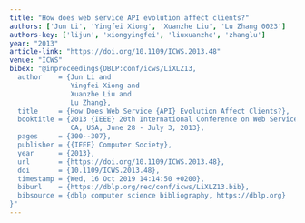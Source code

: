 ```yaml
---
title: "How does web service API evolution affect clients?"
authors: ['Jun Li', 'Yingfei Xiong', 'Xuanzhe Liu', 'Lu Zhang 0023']
authors-key: ['lijun', 'xiongyingfei', 'liuxuanzhe', 'zhanglu']
year: "2013"
article-link: "https://doi.org/10.1109/ICWS.2013.48"
venue: "ICWS"
bibex: "@inproceedings{DBLP:conf/icws/LiXLZ13,
  author    = {Jun Li and
               Yingfei Xiong and
               Xuanzhe Liu and
               Lu Zhang},
  title     = {How Does Web Service {API} Evolution Affect Clients?},
  booktitle = {2013 {IEEE} 20th International Conference on Web Services, Santa Clara,
               CA, USA, June 28 - July 3, 2013},
  pages     = {300--307},
  publisher = {{IEEE} Computer Society},
  year      = {2013},
  url       = {https://doi.org/10.1109/ICWS.2013.48},
  doi       = {10.1109/ICWS.2013.48},
  timestamp = {Wed, 16 Oct 2019 14:14:50 +0200},
  biburl    = {https://dblp.org/rec/conf/icws/LiXLZ13.bib},
  bibsource = {dblp computer science bibliography, https://dblp.org}
}"
---
```

